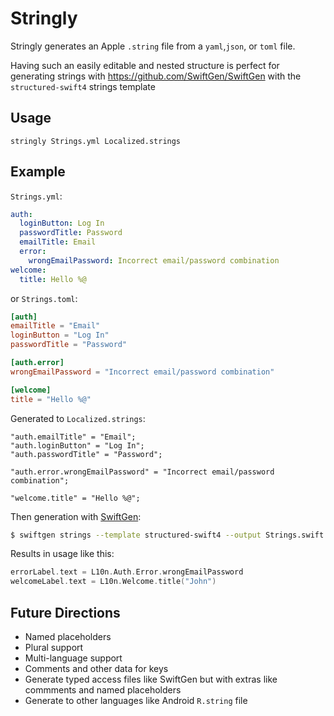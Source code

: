 # Stringly

Stringly generates an Apple `.string` file from a `yaml`,`json`, or `toml` file.

Having such an easily editable and nested structure is perfect for generating strings with https://github.com/SwiftGen/SwiftGen with the `structured-swift4` strings template

## Usage

```
stringly Strings.yml Localized.strings
```

## Example

`Strings.yml`:
```yml
auth:
  loginButton: Log In
  passwordTitle: Password
  emailTitle: Email
  error:
    wrongEmailPassword: Incorrect email/password combination
welcome:
  title: Hello %@
```

or `Strings.toml`:
```toml
[auth]
emailTitle = "Email"
loginButton = "Log In"
passwordTitle = "Password"

[auth.error]
wrongEmailPassword = "Incorrect email/password combination"

[welcome]
title = "Hello %@"
```

Generated to `Localized.strings`:
```
"auth.emailTitle" = "Email";
"auth.loginButton" = "Log In";
"auth.passwordTitle" = "Password";

"auth.error.wrongEmailPassword" = "Incorrect email/password combination";

"welcome.title" = "Hello %@";
```

Then generation with [SwiftGen](https://github.com/SwiftGen/SwiftGen):
```sh
$ swiftgen strings --template structured-swift4 --output Strings.swift
```

Results in usage like this:
```swift
errorLabel.text = L10n.Auth.Error.wrongEmailPassword
welcomeLabel.text = L10n.Welcome.title("John")

```

## Future Directions
- Named placeholders
- Plural support
- Multi-language support
- Comments and other data for keys
- Generate typed access files like SwiftGen but with extras like commments and named placeholders
- Generate to other languages like Android `R.string` file
